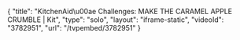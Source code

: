 {
    "title": "KitchenAid\u00ae Challenges: MAKE THE CARAMEL APPLE CRUMBLE | Kit",
    "type": "solo",
    "layout": "iframe-static",
    "videoId": "3782951",
    "url": "\/tvpembed\/3782951"
}